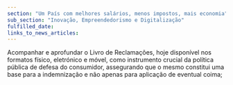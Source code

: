 ```yaml
---
section: "Um País com melhores salários, menos impostos, mais economia"
sub_section: "Inovação, Empreendedorismo e Digitalização"
fulfilled_date:
links_to_news_articles:
---
```


Acompanhar e aprofundar o Livro de Reclamações, hoje disponível nos formatos físico, eletrónico e móvel, como instrumento crucial da política pública de defesa do consumidor, assegurando que o mesmo constitui uma base para a indemnização e não apenas para aplicação de eventual coima;